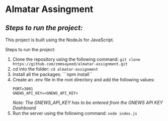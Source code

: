 # Almatar Assingment
## _Steps to run the project:_
This project is built using the NodeJs for JavaScript. 

Steps to run the project:
1. Clone the repository using the following command: 
```git clone https://github.com/zmmsayeed/almatar-assignment.git```
2. cd into the folder:
```cd almatar-assignment```
3. Install all the packages: ```npm install``
4. Create an .env file in the root directory and add the following values:
    ```APP=assingment
    PORT=3001
    GNEWS_API_KEY=<GNEWS_API_KEY>
    ```
    *Note: The GNEWS_API_KEY has to be entered from the GNEWS API KEY Dashboard*
5. Run the server using the following command:
```node index.js```
